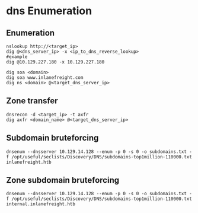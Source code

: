 # dns Enumeration

## Enumeration

```shell
nslookup http://<target_ip>
dig @<dns_server_ip> -x <ip_to_dns_reverse_lookup>
#example
dig @10.129.227.180 -x 10.129.227.180

dig soa <domain>
dig soa www.inlanefreight.com
dig ns <domain> @<target_dns_server_ip>
```

## Zone transfer 

```shell
dnsrecon -d <target_ip> -t axfr
dig axfr <domain_name> @<target_dns_server_ip>
```

## Subdomain bruteforcing

```shell
dnsenum --dnsserver 10.129.14.128 --enum -p 0 -s 0 -o subdomains.txt -f /opt/useful/seclists/Discovery/DNS/subdomains-top1million-110000.txt inlanefreight.htb
```

## Zone subdomain bruteforcing

```shell
dnsenum --dnsserver 10.129.14.128 --enum -p 0 -s 0 -o subdomains.txt -f /opt/useful/seclists/Discovery/DNS/subdomains-top1million-110000.txt internal.inlanefreight.htb
```